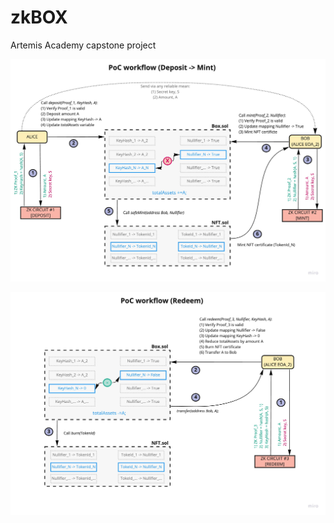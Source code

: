 # zkBOX
Artemis Academy capstone project

![Deposit-> Mint workflow](./deposit_workflow.jpg)

![Deposit-> Mint workflow](./redeem_workflow.jpg)